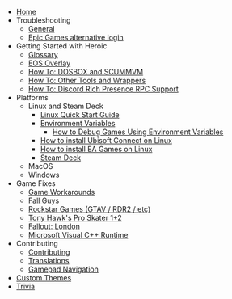 * [Home](https://github.com/Heroic-Games-Launcher/HeroicGamesLauncher/wiki)
* Troubleshooting
  * [General](https://github.com/Heroic-Games-Launcher/HeroicGamesLauncher/wiki/Troubleshooting)
  * [Epic Games alternative login](https://github.com/Heroic-Games-Launcher/HeroicGamesLauncher/wiki/How-To:-Epic-Alternative-Login)
* Getting Started with Heroic
  * [Glossary](https://github.com/Heroic-Games-Launcher/HeroicGamesLauncher/wiki/Glossary)
  * [EOS Overlay](https://github.com/Heroic-Games-Launcher/HeroicGamesLauncher/wiki/EOS-Overlay)
  * [How To: DOSBOX and SCUMMVM](https://github.com/Heroic-Games-Launcher/HeroicGamesLauncher/wiki/How-To:-DOSBOX-and-SCUMMVM)
  * [How To: Other Tools and Wrappers](https://github.com/Heroic-Games-Launcher/HeroicGamesLauncher/wiki/How-To:-Other-Tools-and-Wrappers-(gamescope))
  * [How To: Discord Rich Presence RPC Support](https://github.com/Heroic-Games-Launcher/HeroicGamesLauncher/wiki/How-To:-Discord-Rich-Presence-RPC-Support)
* Platforms
  * Linux and Steam Deck
     * [Linux Quick Start Guide](https://github.com/Heroic-Games-Launcher/HeroicGamesLauncher/wiki/Linux-Quick-Start-Guide)
     * [Environment Variables](https://github.com/Heroic-Games-Launcher/HeroicGamesLauncher/wiki/Environment-Variables)
       * [How to Debug Games Using Environment Variables](https://github.com/Heroic-Games-Launcher/HeroicGamesLauncher/wiki/How-to-Debug-Games-Using-Environment-Variables)
     * [How to install Ubisoft Connect on Linux](https://github.com/Heroic-Games-Launcher/HeroicGamesLauncher/wiki/How-to-install-Ubisoft-Connect-on-Linux-and-Mac)
     * [How to install EA Games on Linux](https://github.com/Heroic-Games-Launcher/HeroicGamesLauncher/wiki/How-to-install-EA-Games-on-Linux)
     * [Steam Deck](https://github.com/Heroic-Games-Launcher/HeroicGamesLauncher/wiki/Steam-Deck)
  * MacOS
  * Windows
* Game Fixes
  * [Game Workarounds](https://github.com/Heroic-Games-Launcher/HeroicGamesLauncher/wiki/Game-Workarounds)
  * [Fall Guys](https://github.com/Heroic-Games-Launcher/HeroicGamesLauncher/wiki/Fall-Guys)
  * [Rockstar Games (GTAV / RDR2 / etc)](https://github.com/Heroic-Games-Launcher/HeroicGamesLauncher/wiki/Rockstar-Games-from-Epic-Games)
  * [Tony Hawk's Pro Skater 1+2](https://github.com/Heroic-Games-Launcher/HeroicGamesLauncher/wiki/Tony-Hawk's-Pro-Skater-1-2)
  * [Fallout: London](https://github.com/Heroic-Games-Launcher/HeroicGamesLauncher/wiki/Fallout:-London-guide)
  + [Microsoft Visual C++ Runtime](https://github.com/Heroic-Games-Launcher/HeroicGamesLauncher/wiki/Installing-Visual-C---Runtime)
* Contributing
  * [Contributing](https://github.com/Heroic-Games-Launcher/HeroicGamesLauncher/wiki/Contributing)
  * [Translations](https://github.com/Heroic-Games-Launcher/HeroicGamesLauncher/wiki/Translations)
  * [Gamepad Navigation](https://github.com/Heroic-Games-Launcher/HeroicGamesLauncher/wiki/Gamepad-Navigation)
* [Custom Themes](https://github.com/Heroic-Games-Launcher/HeroicGamesLauncher/wiki/Custom-Themes)
* [Trivia](https://github.com/Heroic-Games-Launcher/HeroicGamesLauncher/wiki/Trivia)